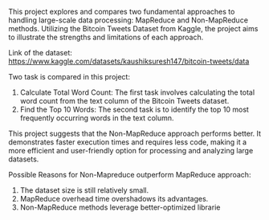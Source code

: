 This project explores and compares two fundamental approaches to handling large-scale data processing: MapReduce and Non-MapReduce methods.
Utilizing the Bitcoin Tweets Dataset from Kaggle, the project aims to illustrate the strengths and limitations of each approach.

Link of the dataset: https://www.kaggle.com/datasets/kaushiksuresh147/bitcoin-tweets/data

Two task is compared in this project:
1. Calculate Total Word Count: The first task involves calculating the total word count from the text column of the Bitcoin Tweets dataset. 
2. Find the Top 10 Words: The second task is to identify the top 10 most frequently occurring words in the text column.

This project suggests that the Non-MapReduce approach performs better. It demonstrates faster execution times and requires less code,
making it a more efficient and user-friendly option for processing and analyzing large datasets.

Possible Reasons for Non-Mapreduce outperform MapReduce approach:
1. The dataset size is still relatively small.
2. MapReduce overhead time overshadows its advantages.
3. Non-MapReduce methods leverage better-optimized librarie
